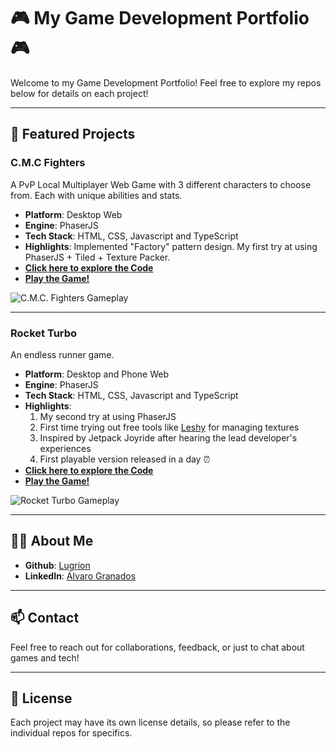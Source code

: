 # 🎮 My Game Development Portfolio 🎮

Welcome to my Game Development Portfolio! Feel free to explore my repos below for details on each project!

---

## 🚀 Featured Projects

### **C.M.C Fighters**
A PvP Local Multiplayer Web Game with 3 different characters to choose from. Each with unique abilities and stats.
  
- **Platform**: Desktop Web
- **Engine**: PhaserJS
- **Tech Stack**: HTML, CSS, Javascript and TypeScript
- **Highlights**: Implemented "Factory" pattern design. My first try at using PhaserJS + Tiled + Texture Packer.
- [**Click here to explore the Code**](https://github.com/Lugrion/cmc-game)
- [**Play the Game!**](https://lugrion.github.io/cmc-game/)

![C.M.C. Fighters Gameplay](/assets/fighter.gif)

---

### **Rocket Turbo**
An endless runner game.
  
- **Platform**: Desktop and Phone Web
- **Engine**: PhaserJS
- **Tech Stack**: HTML, CSS, Javascript and TypeScript
- **Highlights**:  
    1) My second try at using PhaserJS
    2) First time trying out free tools like [Leshy](https://www.leshylabs.com/apps/sstool/) for managing textures
    3) Inspired by Jetpack Joyride after hearing the lead developer's experiences
    4) First playable version released in a day ⏰
- [**Click here to explore the Code**](https://github.com/Lugrion/rocket-turbo-defense)
- [**Play the Game!**]( https://lugrion.github.io/rocket-turbo-defense/)

![Rocket Turbo Gameplay](/assets/runner.gif)

---

## 👨‍💻 About Me


- **Github**: [Lugrion](https://github.com/Lugrion)
- **LinkedIn**: [Álvaro Granados](https://www.linkedin.com/in/%C3%A1lvaro-jos%C3%A9-granados-valencia-a9215826a/)


---

## 📫 Contact

Feel free to reach out for collaborations, feedback, or just to chat about games and tech!

---

## 📜 License

Each project may have its own license details, so please refer to the individual repos for specifics.

